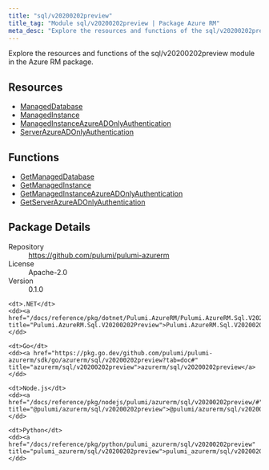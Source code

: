 ```yaml
---
title: "sql/v20200202preview"
title_tag: "Module sql/v20200202preview | Package Azure RM"
meta_desc: "Explore the resources and functions of the sql/v20200202preview module in the Azure RM package."
---
```


<!-- WARNING: this file was generated by Pulumi Docs Generator. -->
<!-- Do not edit by hand unless you're certain you know what you are doing! -->

Explore the resources and functions of the sql/v20200202preview module in the Azure RM package.

<h2 id="resources">Resources</h2>
<ul class="api">
    <li><a href="manageddatabase" title="ManagedDatabase"><span class="symbol resource"></span>ManagedDatabase</a></li>
    <li><a href="managedinstance" title="ManagedInstance"><span class="symbol resource"></span>ManagedInstance</a></li>
    <li><a href="managedinstanceazureadonlyauthentication" title="ManagedInstanceAzureADOnlyAuthentication"><span class="symbol resource"></span>ManagedInstanceAzureADOnlyAuthentication</a></li>
    <li><a href="serverazureadonlyauthentication" title="ServerAzureADOnlyAuthentication"><span class="symbol resource"></span>ServerAzureADOnlyAuthentication</a></li>
</ul>

<h2 id="functions">Functions</h2>
<ul class="api">
    <li><a href="getmanageddatabase" title="GetManagedDatabase"><span class="symbol function"></span>GetManagedDatabase</a></li>
    <li><a href="getmanagedinstance" title="GetManagedInstance"><span class="symbol function"></span>GetManagedInstance</a></li>
    <li><a href="getmanagedinstanceazureadonlyauthentication" title="GetManagedInstanceAzureADOnlyAuthentication"><span class="symbol function"></span>GetManagedInstanceAzureADOnlyAuthentication</a></li>
    <li><a href="getserverazureadonlyauthentication" title="GetServerAzureADOnlyAuthentication"><span class="symbol function"></span>GetServerAzureADOnlyAuthentication</a></li>
</ul>

<h2 id="package-details">Package Details</h2>
<dl class="package-details">
	<dt>Repository</dt>
	<dd><a href="https://github.com/pulumi/pulumi-azurerm">https://github.com/pulumi/pulumi-azurerm</a></dd>
	<dt>License</dt>
	<dd>Apache-2.0</dd>
	<dt>Version</dt>
	<dd>0.1.0</dd>
</dl>



<dl class="tabular">

    <dt>.NET</dt>
    <dd><a href="/docs/reference/pkg/dotnet/Pulumi.AzureRM/Pulumi.AzureRM.Sql.V20200202Preview.html" title="Pulumi.AzureRM.Sql.V20200202Preview">Pulumi.AzureRM.Sql.V20200202Preview</a></dd>

    <dt>Go</dt>
    <dd><a href="https://pkg.go.dev/github.com/pulumi/pulumi-azurerm/sdk/go/azurerm/sql/v20200202preview?tab=doc#" title="azurerm/sql/v20200202preview">azurerm/sql/v20200202preview</a></dd>

    <dt>Node.js</dt>
    <dd><a href="/docs/reference/pkg/nodejs/pulumi/azurerm/sql/v20200202preview/#" title="@pulumi/azurerm/sql/v20200202preview">@pulumi/azurerm/sql/v20200202preview</a></dd>

    <dt>Python</dt>
    <dd><a href="/docs/reference/pkg/python/pulumi_azurerm/sql/v20200202preview" title="pulumi_azurerm/sql/v20200202preview">pulumi_azurerm/sql/v20200202preview</a></dd>

</dl>

